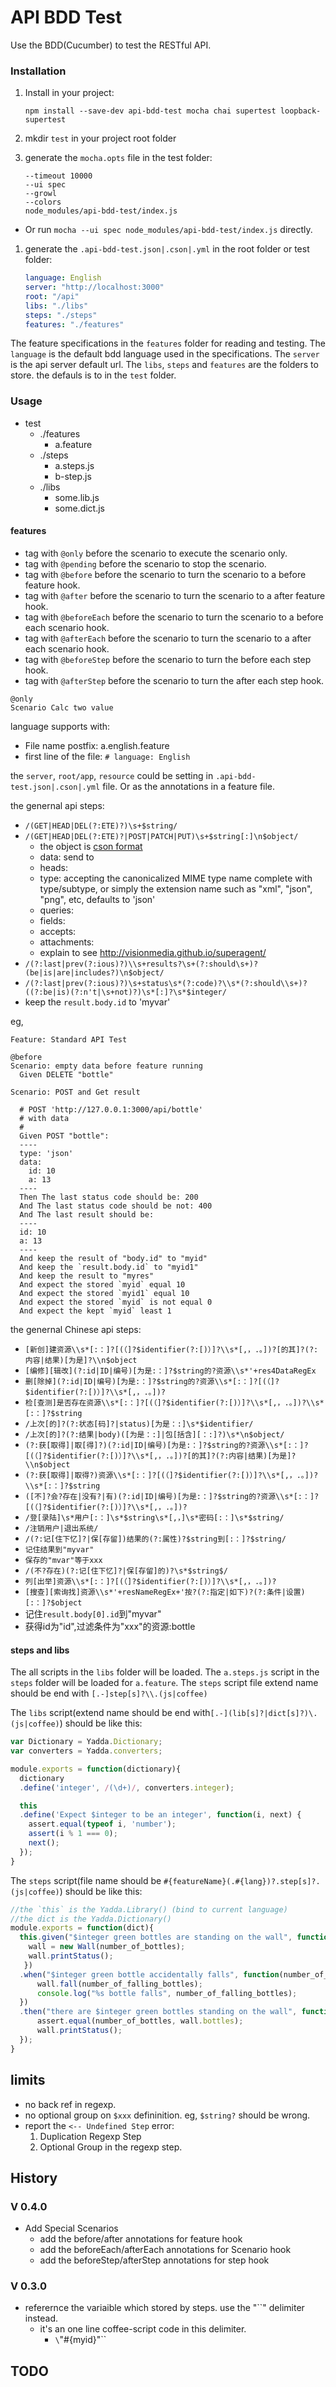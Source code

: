 # API BDD Test

Use the BDD(Cucumber) to test the RESTful API.


### Installation

1. Install in your project:

    `npm install --save-dev api-bdd-test mocha chai supertest loopback-supertest`

1. mkdir `test` in your project root folder
1. generate the `mocha.opts` file in the test folder:

    ```
    --timeout 10000
    --ui spec
    --growl
    --colors
    node_modules/api-bdd-test/index.js
    ```

  * Or run `mocha --ui spec node_modules/api-bdd-test/index.js` directly.
1. generate the `.api-bdd-test.json|.cson|.yml` in the root folder or test folder:

    ```yaml
    language: English
    server: "http://localhost:3000"
    root: "/api"
    libs: "./libs"
    steps: "./steps"
    features: "./features"
    ```

The feature specifications in the `features` folder for reading and testing.
The `language` is the default bdd language used in the specifications.
The `server` is the api server default url.
The `libs`, `steps` and `features` are the folders to store. the defauls is to
in the `test` folder.

### Usage

* test
   * ./features
     * a.feature
   * ./steps
     * a.steps.js
     * b-step.js
   * ./libs
     * some.lib.js
     * some.dict.js


#### features

* tag with `@only` before the scenario to execute the scenario only.
* tag with `@pending` before the scenario to stop the scenario.
* tag with `@before` before the scenario to turn the scenario to a before feature hook.
* tag with `@after` before the scenario to turn the scenario to a after feature hook.
* tag with `@beforeEach` before the scenario to turn the scenario to a before each scenario hook.
* tag with `@afterEach` before the scenario to turn the scenario to a after each scenario hook.
* tag with `@beforeStep` before the scenario to turn the before each step hook.
* tag with `@afterStep` before the scenario to turn the after each step hook.

```cucumber
@only
Scenario Calc two value
```

language supports with:

* File name postfix: a.english.feature
* first line of the file: `# language: English`

the `server`, `root/app`, `resource` could be setting in `.api-bdd-test.json|.cson|.yml` file.
Or as the annotations in a feature file.

the genernal api steps:

* `/(GET|HEAD|DEL(?:ETE)?)\s+$string/`
* `/(GET|HEAD|DEL(?:ETE)?|POST|PATCH|PUT)\s+$string[:]\n$object/`
  * the object is [cson format](https://github.com/bevry/cson)
  * data: send to
  * heads:
  * type: accepting the canonicalized MIME type name complete with type/subtype, or simply the extension name such as "xml", "json", "png", etc, defaults to 'json'
  * queries:
  * fields:
  * accepts:
  * attachments:
  * explain to see http://visionmedia.github.io/superagent/
* `/(?:last|prev(?:ious)?)\\s+results?\s+(?:should\s+)?(be|is|are|includes?)\n$object/`
* `/(?:last|prev(?:ious)?)\s+status\s*(?:code)?\\s*(?:should\\s+)?((?:be|is)(?:n't|\s+not)?)\s*[:]?\s*$integer/`
* keep the `result.body.id` to 'myvar'

eg,

```cucumber
Feature: Standard API Test

@before
Scenario: empty data before feature running
  Given DELETE "bottle"

Scenario: POST and Get result

  # POST 'http://127.0.0.1:3000/api/bottle'
  # with data
  #
  Given POST "bottle":
  ----
  type: 'json'
  data:
    id: 10
    a: 13
  ----
  Then The last status code should be: 200
  And The last status code should be not: 400
  And The last result should be:
  ----
  id: 10
  a: 13
  ----
  And keep the result of "body.id" to "myid"
  And keep the `result.body.id` to "myid1"
  And keep the result to "myres"
  And expect the stored `myid` equal 10
  And expect the stored `myid1` equal 10
  And expect the stored `myid` is not equal 0
  And expect the kept `myid` least 1
```



the genernal Chinese api steps:

* `[新创]建资源\\s*[:：]?[(（]?$identifier(?:[)）]?\\s*[,，.。])?[的其]?(?:内容|结果)[为是]?\\n$object`
* `[编修][辑改](?:id|ID|编号)[为是:：]?$string的?资源\\s*'+res4DataRegEx`
* `删[除掉](?:id|ID|编号)[为是:：]?$string的?资源\\s*[:：]?[(（]?$identifier(?:[)）]?\\s*[,，.。])?`
* `检[查测]是否存在资源\\s*[:：]?[(（]?$identifier(?:[)）]?\\s*[,，.。])?\\s*[:：]?$string`
* `/上次[的]?(?:状态[码]?|status)[为是：:]\s*$identifier/`
* `/上次[的]?(?:结果|body)([为是：:]|包[括含][：:]?)\s*\n$object/`
* `(?:获[取得]|取[得]?)(?:id|ID|编号)[为是:：]?$string的?资源\\s*[:：]?[(（]?$identifier(?:[)）]?\\s*[,，.。])?[的其]?(?:内容|结果)[为是]?\\n$object`
* `(?:获[取得]|取得?)资源\\s*[:：]?[(（]?$identifier(?:[)）]?\\s*[,，.。])?\\s*[:：]?$string`
* `([不]?会?存在|没有?|有)(?:id|ID|编号)[为是:：]?$string的?资源\\s*[:：]?[(（]?$identifier(?:[)）]?\\s*[,，.。])?`
* `/登[录陆]\s*用户[:：]\s*$string\s*[,，]\s*密码[:：]\s*$string/`
* `/注销用户|退出系统/`
* `/(?:记[住下忆]?|保[存留])结果的(?:属性)?$string到[:：]?$string/`
* `记住结果到"myvar"`
* `保存的"mvar"等于xxx`
* `/(不?存在)(?:记[住下忆]?|保[存留]的)?\s*$string$/`
* `列[出举]资源\\s*[:：]?[(（]?$identifier(?:[)）]?\\s*[,，.。])?`
* `[搜查][索询找]资源\\s*'+resNameRegEx+'按?(?:指定|如下)?(?:条件|设置)[:：]?$object`
* 记住`result.body[0].id`到"myvar"
* 获得id为"id",过滤条件为"xxx"的资源:bottle

#### steps and libs


The all scripts in the `libs` folder will be loaded.
The `a.steps.js` script in the `steps` folder will be loaded for `a.feature`.
The `steps` script file extend name should be end with `[.-]step[s]?\\.(js|coffee)`

The `libs` script(extend name should be end with`[.-](lib[s]?|dict[s]?)\.(js|coffee)`) should be like this:

```js
var Dictionary = Yadda.Dictionary;
var converters = Yadda.converters;

module.exports = function(dictionary){
  dictionary
  .define('integer', /(\d+)/, converters.integer);

  this
  .define('Expect $integer to be an integer', function(i, next) {
    assert.equal(typeof i, 'number');
    assert(i % 1 === 0);
    next();
  });
}
```

The `steps` script(file name should be `#{featureName}(.#{lang})?.step[s]?.(js|coffee)`) should be like this:

```js
//the `this` is the Yadda.Library() (bind to current language)
//the dict is the Yadda.Dictionary()
module.exports = function(dict){
  this.given("$integer green bottles are standing on the wall", function(number_of_bottles) {
    wall = new Wall(number_of_bottles);
    wall.printStatus();
   })
  .when("$integer green bottle accidentally falls", function(number_of_falling_bottles) {
      wall.fall(number_of_falling_bottles);
      console.log("%s bottle falls", number_of_falling_bottles);
  })
  .then("there are $integer green bottles standing on the wall", function(number_of_bottles) {
      assert.equal(number_of_bottles, wall.bottles);
      wall.printStatus();
  });
}
```

## limits

* no back ref in regexp.
* no optional group on `$xxx` defininition. eg, `$string?` should be wrong.
* report the `<-- Undefined Step` error:
  1. Duplication Regexp Step
  2. Optional Group in the regexp step.


## History

### V 0.4.0

+ Add Special Scenarios
  * add the before/after annotations for feature hook
  * add the beforeEach/afterEach annotations for Scenario hook
  + add the beforeStep/afterStep annotations for step hook

### V 0.3.0

+ referernce the variaible which stored by steps. use the "``" delimiter instead.
  * it's an one line coffee-script code in this delimiter.
    * `\`"#{myid}"\``

## TODO

